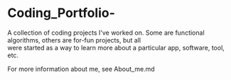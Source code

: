 # Coding_Portfolio-
A collection of coding projects I've worked on. Some are functional algorithms, others are for-fun projects, but all  
were started as a way to learn more about a particular app, software, tool, etc.

For more information about me, see About_me.md
